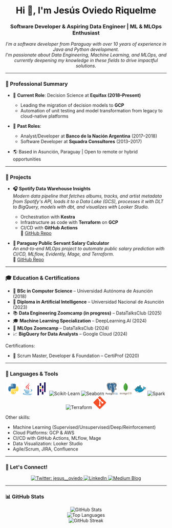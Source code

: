 <h1 align="center">Hi 👋, I'm Jesús Oviedo Riquelme</h1>
<h3 align="center">Software Developer & Aspiring Data Engineer | ML & MLOps Enthusiast</h3>

<p align="center">
  <em>
    I'm a software developer from Paraguay with over 10 years of experience in Java and Python development.<br>
    I'm passionate about Data Engineering, Machine Learning, and MLOps, and currently deepening my knowledge in these fields to drive impactful solutions.
  </em>
</p>

---

### 💼 Professional Summary

- 🔧 **Current Role**: Decision Science at **Equifax (2018–Present)**
  - Leading the migration of decision models to **GCP**
  - Automation of unit testing and model transformation from legacy to cloud-native platforms

- 🏦 **Past Roles**:
  - Analyst/Developer at **Banco de la Nación Argentina** (2017–2018)
  - Software Developer at **Squadra Consultores** (2013–2017)

- 🌎 Based in Asunción, Paraguay | Open to remote or hybrid opportunities

---

### 🚀 Projects

- **🎧 Spotify Data Warehouse Insights**  
  _Modern data pipeline that fetches albums, tracks, and artist metadata from Spotify's API, loads it to a Data Lake (GCS), processes it with DLT to BigQuery, models with dbt, and visualizes with Looker Studio._  
  - Orchestration with **Kestra**  
  - Infrastructure as code with **Terraform** on **GCP**  
  - CI/CD with **GitHub Actions**  
  🔗 [GitHub Repo](https://github.com/jesusoviedo/spotify-dwh-insights)

- **🧮 Paraguay Public Servant Salary Calculator**  
  _An end-to-end MLOps project to automate public salary prediction with CI/CD, MLflow, Evidently, Mage, and Terraform._  
  🔗 [GitHub Repo](https://github.com/jesusoviedo/paraguay-public-servant-salary-calculator)

---

### 🎓 Education & Certifications

- 📘 **BSc in Computer Science** – Universidad Autónoma de Asunción (2018)
- 🤖 **Diploma in Artificial Intelligence** – Universidad Nacional de Asunción (2023)
- 📚 **Data Engineering Zoomcamp (in progress)** – DataTalksClub (2025)
- 🎓 **Machine Learning Specialization** – DeepLearning.AI (2024)
- 🧠 **MLOps Zoomcamp** – DataTalksClub (2024)
- 📈 **BigQuery for Data Analysts** – Google Cloud (2024)

Certifications:
- 🧩 Scrum Master, Developer & Foundation – CertiProf (2020)

---

### 🧰 Languages & Tools

<p align="center">
  <img src="https://raw.githubusercontent.com/devicons/devicon/master/icons/python/python-original.svg" alt="Python" width="40"/>
  <img src="https://raw.githubusercontent.com/devicons/devicon/master/icons/java/java-original.svg" alt="Java" width="40"/>
  <img src="https://raw.githubusercontent.com/devicons/devicon/master/icons/pandas/pandas-original.svg" alt="Pandas" width="40"/>
  <img src="https://upload.wikimedia.org/wikipedia/commons/0/05/Scikit_learn_logo_small.svg" alt="Scikit-Learn" width="40"/>
  <img src="https://seaborn.pydata.org/_images/logo-mark-lightbg.svg" alt="Seaborn" width="40"/>
  <img src="https://raw.githubusercontent.com/devicons/devicon/master/icons/postgresql/postgresql-original-wordmark.svg" alt="PostgreSQL" width="40"/>
  <img src="https://raw.githubusercontent.com/devicons/devicon/master/icons/mongodb/mongodb-original-wordmark.svg" alt="MongoDB" width="40"/>
  <img src="https://raw.githubusercontent.com/devicons/devicon/master/icons/docker/docker-original.svg" alt="Docker" width="40"/>
  <img src="https://www.vectorlogo.zone/logos/apache_spark/apache_spark-icon.svg" alt="Spark" width="40"/>
  <img src="https://www.vectorlogo.zone/logos/terraformio/terraformio-icon.svg" alt="Terraform" width="40"/>
  <img src="https://raw.githubusercontent.com/devicons/devicon/master/icons/git/git-original.svg" alt="Git" width="40"/>
</p>

Other skills:
- Machine Learning (Supervised/Unsupervised/Deep/Reinforcement)
- Cloud Platforms: GCP & AWS
- CI/CD with GitHub Actions, MLflow, Mage
- Data Visualization: Looker Studio
- Agile/Scrum, JIRA, Confluence

---

### 🤝 Let's Connect!

<p align="center">
  <a href="https://twitter.com/jesus__oviedo" target="_blank">
    <img src="https://img.shields.io/twitter/follow/jesus__oviedo?logo=twitter&style=for-the-badge" alt="Twitter: jesus__oviedo" />
  </a>
  <a href="https://linkedin.com/in/jesusoviedoriquelme" target="_blank">
    <img src="https://img.shields.io/badge/LinkedIn-Connect-blue?style=for-the-badge&logo=linkedin" alt="LinkedIn" />
  </a>
  <a href="https://medium.com/@j92riquelme" target="_blank">
    <img src="https://img.shields.io/badge/Medium-Blog-black?style=for-the-badge&logo=medium" alt="Medium Blog" />
  </a>
</p>


---

### 📊 GitHub Stats

<p align="center">
  <img src="https://github-readme-stats.vercel.app/api?username=jesusoviedo&show_icons=true&locale=en" alt="GitHub Stats" />
  <br>
  <img src="https://github-readme-stats.vercel.app/api/top-langs?username=jesusoviedo&show_icons=true&locale=en&layout=compact" alt="Top Languages" />
  <br>
  <img src="https://github-readme-streak-stats.herokuapp.com/?user=jesusoviedo" alt="GitHub Streak" />
</p>
